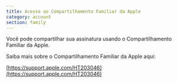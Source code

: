 ```yaml
---
title: Acesso ao Compartilhamento Familiar da Apple
category: account
section: family
---
```

Você pode compartilhar sua assinatura usando o Compartilhamento Familiar da Apple.

Saiba mais sobre o Compartilhamento Familiar da Apple aqui:

[https://support.apple.com/HT203046](https://support.apple.com/HT203046)